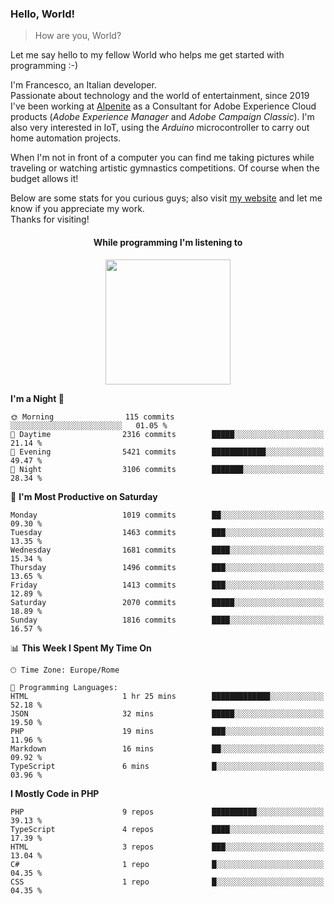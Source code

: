 ### Hello, World!

> How are you, World?

Let me say hello to my fellow World who helps me get started with programming :-)

I'm Francesco, an Italian developer.  
Passionate about technology and the world of entertainment, since 2019 I've been working at [Alpenite](https://www.alpenite.com) as a Consultant for Adobe Experience Cloud products (*Adobe Experience Manager* and *Adobe Campaign Classic*). I'm also very interested in IoT, using the *Arduino* microcontroller to carry out home automation projects.

When I'm not in front of a computer you can find me taking pictures while traveling or watching artistic gymnastics competitions. Of course when the budget allows it!

Below are some stats for you curious guys; also visit [my website](https://www.francescorega.eu) and let me know if you appreciate my work.  
Thanks for visiting!

<div align="center">
  <h4>While programming I'm listening to</h4>
  <a href="https://apps.francescorega.eu/now-playing/11147232609" target="_blank"><img src="https://apps.francescorega.eu/now-playing/11147232609" width="200"></a>
</div>

<!--START_SECTION:waka-->
**I'm a Night 🦉** 

```text
🌞 Morning                115 commits         ░░░░░░░░░░░░░░░░░░░░░░░░░   01.05 % 
🌆 Daytime                2316 commits        █████░░░░░░░░░░░░░░░░░░░░   21.14 % 
🌃 Evening                5421 commits        ████████████░░░░░░░░░░░░░   49.47 % 
🌙 Night                  3106 commits        ███████░░░░░░░░░░░░░░░░░░   28.34 % 
```
📅 **I'm Most Productive on Saturday** 

```text
Monday                   1019 commits        ██░░░░░░░░░░░░░░░░░░░░░░░   09.30 % 
Tuesday                  1463 commits        ███░░░░░░░░░░░░░░░░░░░░░░   13.35 % 
Wednesday                1681 commits        ████░░░░░░░░░░░░░░░░░░░░░   15.34 % 
Thursday                 1496 commits        ███░░░░░░░░░░░░░░░░░░░░░░   13.65 % 
Friday                   1413 commits        ███░░░░░░░░░░░░░░░░░░░░░░   12.89 % 
Saturday                 2070 commits        █████░░░░░░░░░░░░░░░░░░░░   18.89 % 
Sunday                   1816 commits        ████░░░░░░░░░░░░░░░░░░░░░   16.57 % 
```


📊 **This Week I Spent My Time On** 

```text
🕑︎ Time Zone: Europe/Rome

💬 Programming Languages: 
HTML                     1 hr 25 mins        █████████████░░░░░░░░░░░░   52.18 % 
JSON                     32 mins             █████░░░░░░░░░░░░░░░░░░░░   19.50 % 
PHP                      19 mins             ███░░░░░░░░░░░░░░░░░░░░░░   11.96 % 
Markdown                 16 mins             ██░░░░░░░░░░░░░░░░░░░░░░░   09.92 % 
TypeScript               6 mins              █░░░░░░░░░░░░░░░░░░░░░░░░   03.96 % 
```

**I Mostly Code in PHP** 

```text
PHP                      9 repos             ██████████░░░░░░░░░░░░░░░   39.13 % 
TypeScript               4 repos             ████░░░░░░░░░░░░░░░░░░░░░   17.39 % 
HTML                     3 repos             ███░░░░░░░░░░░░░░░░░░░░░░   13.04 % 
C#                       1 repo              █░░░░░░░░░░░░░░░░░░░░░░░░   04.35 % 
CSS                      1 repo              █░░░░░░░░░░░░░░░░░░░░░░░░   04.35 % 
```




<!--END_SECTION:waka-->
